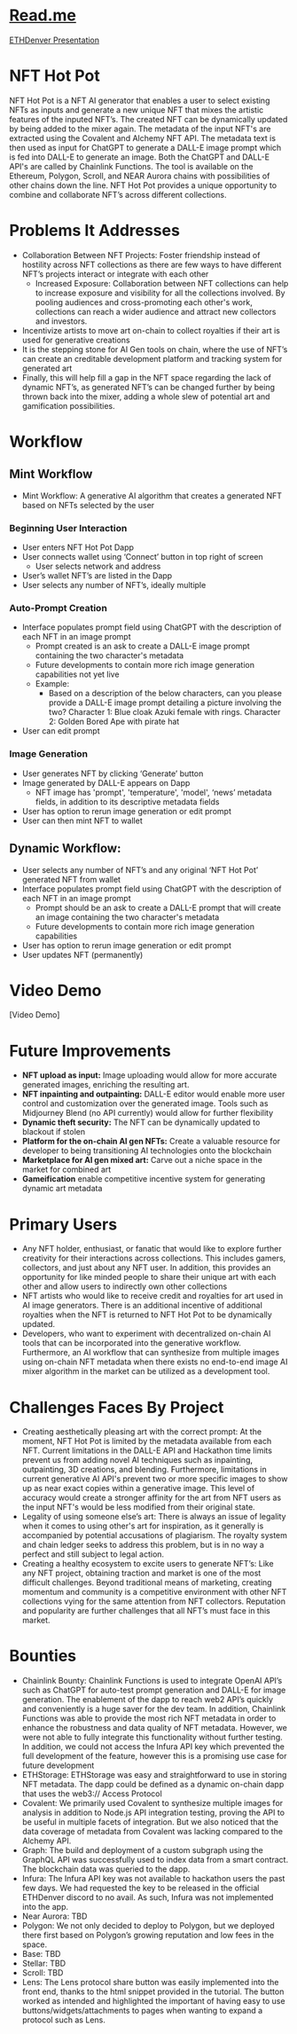 # [Read.me](http://Read.me)

[ETHDenver Presentation](https://docs.google.com/presentation/d/1qgnQlnpZBb8RAfWI0yK9XUZrxenIdtdG8moeLtU4OQg/edit?usp=sharing)

# NFT Hot Pot

NFT Hot Pot is a NFT AI generator that enables a user to select existing NFTs as inputs and generate a new unique NFT that mixes the artistic features of the inputed NFT’s.  The created NFT can be dynamically updated by being added to the mixer again.  The metadata of the input NFT's are extracted using the Covalent and Alchemy NFT API.  The metadata text is then used as input for ChatGPT to generate a DALL-E image prompt which is fed into DALL-E to generate an image.  Both the ChatGPT and DALL-E API's are called by Chainlink Functions.  The tool is available on the Ethereum, Polygon, Scroll, and NEAR Aurora chains with possibilities of other chains down the line. NFT Hot Pot provides a unique opportunity to combine and collaborate NFT’s across different collections.

# **Problems It Addresses**

- Collaboration Between NFT Projects: Foster friendship instead of hostility across NFT collections as there are few ways to have different NFT’s projects interact or integrate with each other
    - Increased Exposure: Collaboration between NFT collections can help to increase exposure and visibility for all the collections involved. By pooling audiences and cross-promoting each other's work, collections can reach a wider audience and attract new collectors and investors.
- Incentivize artists to move art on-chain to collect royalties if their art is used for generative creations
- It is the stepping stone for AI Gen tools on chain, where the use of NFT’s can create an creditable development platform and tracking system for generated art
- Finally, this will help fill a gap in the NFT space regarding the lack of dynamic NFT’s, as generated NFT’s can be changed further by being thrown back into the mixer, adding a whole slew of potential art and gamification possibilities.

# Workflow

## Mint Workflow

- Mint Workflow: A generative AI algorithm that creates a generated NFT based on NFTs selected by the user

### Beginning User Interaction

- User enters NFT Hot Pot Dapp
- User connects wallet using ‘Connect’ button in top right of screen
    - User selects network and address
- User’s wallet NFT’s are listed in the Dapp
- User selects any number of NFT’s, ideally multiple

### Auto-Prompt Creation

- Interface populates prompt field using ChatGPT with the description of each NFT in an image prompt
    - Prompt created is an ask to create a DALL-E image prompt containing the two character's metadata
    - Future developments to contain more rich image generation capabilities not yet live
    - Example:
        - Based on a description of the below characters, can you please provide a DALL-E image prompt detailing a picture involving the two? Character 1: Blue cloak Azuki female with rings. Character 2: Golden Bored Ape with pirate hat
- User can edit prompt

### Image Generation

- User generates NFT by clicking ‘Generate’ button
- Image generated by DALL-E appears on Dapp
    - NFT image has 'prompt', 'temperature', 'model', ‘news’ metadata fields, in addition to its descriptive metadata fields
- User has option to rerun image generation or edit prompt
- User can then mint NFT to wallet

## Dynamic Workflow:

- User selects any number of NFT’s and any original ‘NFT Hot Pot’ generated NFT from wallet
- Interface populates prompt field using ChatGPT with the description of each NFT in an image prompt
    - Prompt should be an ask to create a DALL-E prompt that will create an image containing the two character's metadata
    - Future developments to contain more rich image generation capabilities
- User has option to rerun image generation or edit prompt
- User updates NFT (permanently)

# Video Demo

[Video Demo]

# Future Improvements

- **NFT upload as input:** Image uploading would allow for more accurate generated images, enriching the resulting art.
- **NFT inpainting and outpainting:** DALL-E editor would enable more user control and customization over the generated image. Tools such as Midjourney Blend (no API currently) would allow for further flexibility
- **Dynamic theft security:** The NFT can be dynamically updated to blackout if stolen
- **Platform for the on-chain AI gen NFTs:** Create a valuable resource for developer to being transitioning AI technologies onto the blockchain
- **Marketplace for AI gen mixed art:** Carve out a niche space in the market for combined art
- **Gameification** enable competitive incentive system for generating dynamic art metadata

# Primary Users

- Any NFT holder, enthusiast, or fanatic that would like to explore further creativity for their  interactions across collections. This includes gamers, collectors, and just about any NFT user. In addition, this provides an opportunity for like minded people to share their unique art with each other and allow users to indirectly own other collections
- NFT artists who would like to receive credit and royalties for art used in AI image generators. There is an additional incentive of additional royalties when the NFT is returned to NFT Hot Pot to be dynamically updated.
- Developers, who want to experiment with decentralized on-chain AI tools that can be incorporated into the generative workflow. Furthermore, an AI workflow that can synthesize from multiple images using on-chain NFT metadata when there exists no end-to-end image AI mixer algorithm in the market can be utilized as a development tool.

# Challenges Faces By Project

- Creating aesthetically pleasing art with the correct prompt: At the moment, NFT Hot Pot is limited by the metadata available from each NFT. Current limitations in the DALL-E API and Hackathon time limits prevent us from adding novel AI techniques such as inpainting, outpainting, 3D creations, and blending. Furthermore, limitations in current generative AI API's prevent two or more specific images to show up as near exact copies within a generative image. This level of accuracy would create a stronger affinity for the art from NFT users as the input NFT's would be less modified from their original state.
- Legality of using someone else’s art: There is always an issue of legality when it comes to using other's art for inspiration, as it generally is accompanied by potential accusations of plagiarism. The royalty system and chain ledger seeks to address this problem, but is in no way a perfect and still subject to legal action.
- Creating a healthy ecosystem to excite users to generate NFT’s: Like any NFT project, obtaining traction and market is one of the most difficult challenges.  Beyond traditional means of marketing, creating momentum and community is a competitive environment with other NFT collections vying for the same attention from NFT collectors.  Reputation and popularity are further challenges that all NFT’s must face in this market.

# Bounties

- Chainlink Bounty: Chainlink Functions is used to integrate OpenAI API’s such as ChatGPT for auto-test prompt generation and DALL-E for image generation.   The enablement of the dapp to reach web2 API’s quickly and conveniently is a huge saver for the dev team.   In addition, Chainlink Functions was able to provide the most rich NFT metadata in order to enhance the robustness and data quality of NFT metadata.  However, we were not able to fully integrate this functionality without further testing.  In addition, we could not access the Infura API key which prevented the full development of the feature, however this is a promising use case for future development
- ETHStorage: ETHStorage was easy and straightforward to use in storing NFT metadata.  The dapp could be defined as a dynamic on-chain dapp that uses the web3:// Access Protocol
- Covalent:  We primarily used Covalent to synthesize multiple images for analysis in addition to Node.js API integration testing, proving the API to be useful in multiple facets of integration.  But we also noticed that the data coverage of metadata from Covalent was lacking compared to the Alchemy API.
- Graph: The build and deployment of a custom subgraph using the GraphQL API was successfully used to index data from a smart contract.  The blockchain data was queried to the dapp.
- Infura: The Infura API key was not available to hackathon users the past few days.    We had requested the key to be released in the official ETHDenver discord to no avail.  As such, Infura was not implemented into the app.
- Near Aurora: TBD
- Polygon: We not only decided to deploy to Polygon, but we deployed there first based on Polygon’s growing reputation and low fees in the space.
- Base: TBD
- Stellar: TBD
- Scroll: TBD
- Lens: The Lens protocol share button was easily implemented into the front end, thanks to the html snippet provided in the tutorial.   The button worked as intended and highlighted the important of having easy to use buttons/widgets/attachments to pages when wanting to expand a protocol such as Lens.
